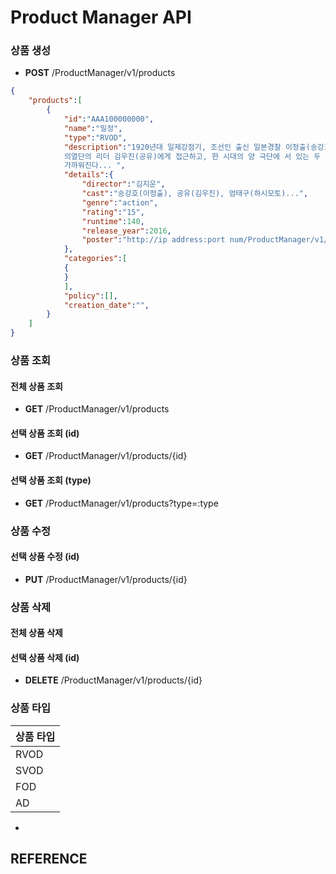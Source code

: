 
# Product Manager API
### 상품 생성
- **POST** /ProductManager/v1/products

```json
{
	"products":[
		{
			"id":"AAA100000000",
			"name":"밀정",
			"type":"RVOD",
			"description":"1920년대 일제강점기, 조선인 출신 일본경찰 이정출(송강호)은 무장독립운동 단체 의열단의 뒤를 캐라는 특명으로
			의열단의 리더 김우진(공유)에게 접근하고, 한 시대의 양 극단에 서 있는 두 사람은 서로의 정체와 의도를 알면서도 속내를 감춘 채
			가까워진다... ",
			"details":{
				"director":"김지운",
				"cast":"송강호(이정출), 공유(김우진), 엄태구(하시모토)...",
				"genre":"action",
				"rating":"15",
				"runtime":140,
				"release_year":2016,
				"poster":"http://ip address:port num/ProductManager/v1/products/resources/posterImage/2016/AAA100000000.png"
			},
			"categories":[
			{
			}
			],
			"policy":[],
			"creation_date":"",
		}
	]
}
```

### 상품 조회
#### 전체 상품 조회
- **GET** /ProductManager/v1/products

#### 선택 상품 조회 (id)
- **GET** /ProductManager/v1/products/{id}

#### 선택 상품 조회 (type)
- **GET** /ProductManager/v1/products?type=:type

### 상품 수정
#### 선택 상품 수정 (id)
- **PUT** /ProductManager/v1/products/{id}

### 상품 삭제
#### 전체 상품 삭제
#### 선택 상품 삭제 (id)
- **DELETE** /ProductManager/v1/products/{id}

### 상품 타입
 상품 타입 | 
 --- | 
 RVOD | 
 SVOD | 
 FOD | 
 AD |
  -

## REFERENCE

